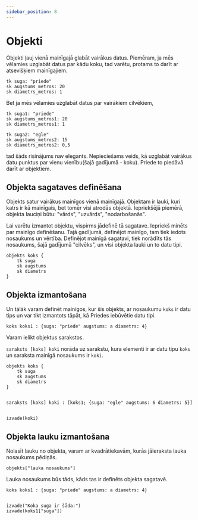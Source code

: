 ```yaml
---
sidebar_position: 8
---
```


# Objekti

Objekti ļauj vienā mainīgajā glabāt vairākus datus. Piemēram, ja mēs vēlamies uzglabāt datus par kādu koku, tad varētu, protams to darīt ar atsevišķiem mainīgajiem.

```priede
tk suga: "priede"
sk augstums_metros: 20
sk diametrs_metros: 1
```

Bet ja mēs vēlamies uzglabāt datus par vairākiem cilvēkiem, 

```priede
tk suga1: "priede"
sk augstums_metros1: 20
sk diametrs_metros1: 1

tk suga2: "egle"
sk augstums_metros2: 15
sk diametrs_metros2: 0,5
```

tad šāds risinājums nav elegants. Nepieciešams veids, kā uzglabāt vairākus datu punktus par vienu vienību(šajā gadījumā - koku). Priede to piedāvā darīt ar objektiem.

## Objekta sagataves definēšana

Objekts satur vairākus mainīgos vienā mainīgajā. Objektam ir lauki, kuri katrs ir kā mainīgais, bet tomēr visi atrodās objektā. Iepriekšējā piemērā, objekta lauciņi būtu: "vārds", "uzvārds", "nodarbošanās".

Lai varētu izmantot objektu, vispirms jādefinē tā sagatave. Iepriekš minēts par mainīgo definēšanu. Tajā gadījumā, definējot mainīgo, tam tiek iedots nosaukums un vērtība. Definējot mainīgā sagatavi, tiek norādīts tās nosaukums, šajā gadījumā "cilvēks", un visi objekta lauki un to datu tipi.

```priede
objekts koks {
    tk suga
    sk augstums
    sk diametrs
}
```

## Objekta izmantošana

Un tālāk varam definēt mainīgos, kur šis objekts, ar nosaukumu `koks` ir datu tips un var tikt izmantots tāpāt, kā Priedes iebūvētie datu tipi.

```priede
koks koks1 : {suga: "priede" augstums: a diametrs: 4}
```

Varam ielikt objektus sarakstos.

`saraksts [koks] koki` norāda uz sarakstu, kura elementi ir ar datu tipu `koks` un saraksta mainīgā nosaukums ir `koki`.

```priede
objekts koks {
    tk suga
    sk augstums
    sk diametrs
}


saraksts [koks] koki : [koks1; {suga: "egle" augstums: 6 diametrs: 5}]


izvade(koki)
```

## Objekta lauku izmantošana

Nolasīt lauku no objekta, varam ar kvadrātiekavām, kurās jāieraksta lauka nosaukums pēdiņās.

`objekts["lauka nosaukums"]`

Lauka nosaukums būs tāds, kāds tas ir definēts objekta sagatavē.

```priede
koks koks1 : {suga: "priede" augstums: a diametrs: 4}


izvade("Koka suga ir šāda:")
izvade(koks1["suga"])
```